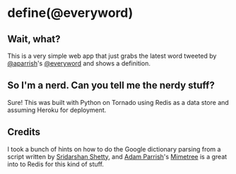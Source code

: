 # define(@everyword)

## Wait, what?

This is a very simple web app that just grabs the latest word tweeted by <a href="http://twitter.com/aparrish">@aparrish</a>'s <a href="http://twitter.com/everyword">@everyword</a> and shows a definition.

## So I'm a nerd.  Can you tell me the nerdy stuff?

Sure!  This was built with Python on Tornado using Redis as a data store and assuming Heroku for deployment.

## Credits

I took a bunch of hints on how to do the Google dictionary parsing from a script written by [Sridarshan Shetty](http://twitter.com/sridarshan), and [Adam Parrish](http://twitter.coma/parrish)'s [Mimetree](https://github.com/aparrish/mimetree/) is a great into to Redis for this kind of stuff.